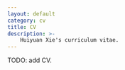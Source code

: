 ```yaml
---
layout: default
category: cv
title: CV
description: >-
    Huiyuan Xie's curriculum vitae.
---
```


TODO: add CV.
